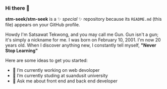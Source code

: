 ### Hi there 👋

**stm-seek/stm-seek** is a ✨ _special_ ✨ repository because its `README.md` (this file) appears on your GitHub profile.

Howdy I'm Satsawat Tekwong, and you may call me Gun. Gun isn't a gun; it's simply a nickname for me.
I was born on February 10, 2001. I'm now 20 years old.
When I discover anything new, I constantly tell myself, **"Never Stop Learning"**

Here are some ideas to get you started:

- 🔭 I’m currently working on web devoloper
- 🌱 I’m currently studing at suandusit university
- 💬 Ask me about front end and  back end developer


